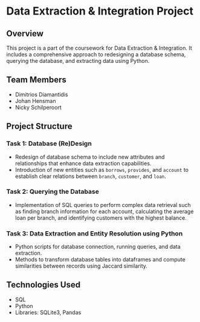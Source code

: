 # Data Extraction & Integration Project

## Overview
This project is a part of the coursework for Data Extraction & Integration. It includes a comprehensive approach to redesigning a database schema, querying the database, and extracting data using Python.

## Team Members 
- Dimitrios Diamantidis
- Johan Hensman
- Nicky Schilperoort

## Project Structure

### Task 1: Database (Re)Design
- Redesign of database schema to include new attributes and relationships that enhance data extraction capabilities.
- Introduction of new entities such as `borrows`, `provides`, and `account` to establish clear relations between `branch`, `customer`, and `loan`.

### Task 2: Querying the Database
- Implementation of SQL queries to perform complex data retrieval such as finding branch information for each account, calculating the average loan per branch, and identifying customers with the highest balance.

### Task 3: Data Extraction and Entity Resolution using Python
- Python scripts for database connection, running queries, and data extraction.
- Methods to transform database tables into dataframes and compute similarities between records using Jaccard similarity.

## Technologies Used
- SQL
- Python
- Libraries: SQLite3, Pandas
